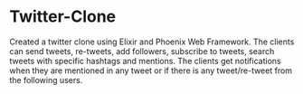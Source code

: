 # Twitter-Clone
Created a twitter clone using Elixir and Phoenix Web Framework. The clients can send tweets, re-tweets, add followers, subscribe to tweets, search tweets with specific hashtags and mentions. The clients get notifications when they are mentioned in any tweet or if there is any tweet/re-tweet from the following users. 
